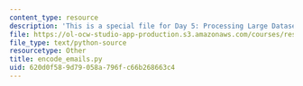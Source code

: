 ```yaml
---
content_type: resource
description: 'This is a special file for Day 5: Processing Large Datasets.'
file: https://ol-ocw-studio-app-production.s3.amazonaws.com/courses/res-6-009-how-to-process-analyze-and-visualize-data-january-iap-2012/620d0f589d79058a796fc66b268663c4_encode_emails.py
file_type: text/python-source
resourcetype: Other
title: encode_emails.py
uid: 620d0f58-9d79-058a-796f-c66b268663c4
---
```

